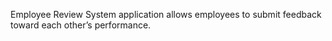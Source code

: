 Employee Review System application allows employees to submit feedback toward each other’s performance.
